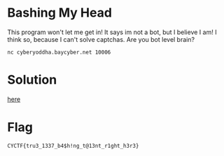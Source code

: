 # Bashing My Head

This program won't let me get in! It says im not a bot, but I believe I am! I think so, because I can't solve captchas. Are you bot level brain?

`nc cyberyoddha.baycyber.net 10006`

# Solution

[here](https://github.com/B34nB01z/writeups/blob/master/2020/CYCTF/Bashing%20My%20Head/README.md)

# Flag

`CYCTF{tru3_1337_b4$h!ng_t@13nt_r1ght_h3r3}`
